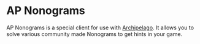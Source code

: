 # AP Nonograms
AP Nonograms is a special client for use with [Archipelago](https://github.com/ArchipelagoMW/Archipelago). It allows you to solve various community made Nonograms to get hints in your game.
